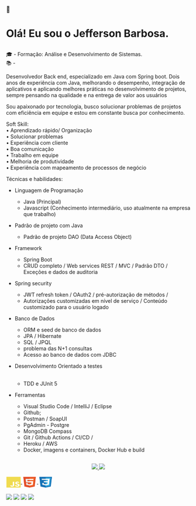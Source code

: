 ###  👋

# Olá! Eu sou o Jefferson Barbosa. 
##
🎓 - Formação: Análise e Desenvolvimento de Sistemas.
<br>
📚 - 

Desenvolvedor Back end, especializado em Java com Spring boot.
Dois anos de experiência com Java, melhorando o desempenho, integração de aplicativos e aplicando melhores práticas no desenvolvimento de projetos, sempre pensando na qualidade e na entrega de valor aos usuários

Sou apaixonado por tecnologia, busco solucionar problemas de projetos com eficiência em equipe e estou em constante busca por conhecimento.

Soft Skill:<br>
• Aprendizado rápido/ Organização<br>
• Solucionar problemas<br>
• Experiência com cliente <br>
• Boa comunicação <br>
• Trabalho em equipe <br>
• Melhoria de produtividade<br>
• Experiência com mapeamento de processos de negócio<br>

Técnicas e habilidades: <br>

- Linguagem de Programação<br>
  -  Java (Principal)<br>
  - Javascript (Conhecimento intermediário, uso atualmente na empresa que trabalho)<br>

- Padrão de projeto com Java<br>
  - Padrão de projeto DAO (Data Access Object)<br>

- Framework<br>
  - Spring Boot <br>
  - CRUD completo / Web services REST / MVC / Padrão DTO / Exceções e dados de auditoria<br>

- Spring security<br>
  - JWT refresh token / OAuth2 / pré-autorização de métodos / <br>
  - Autorizações customizadas em nível de serviço / Conteúdo customizado para o usuário logado<br>

- Banco de Dados<br>
   - ORM e seed de banco de dados <br>
   - JPA / Hibernate<br>
   - SQL / JPQL<br>
   - problema das N+1 consultas<br>
   - Acesso ao banco de dados com JDBC<br>

- Desenvolvimento Orientado a testes<br><br>
  - TDD e JUnit 5<br>

- Ferramentas<br>
  - Visual Studio Code / IntelliJ / Eclipse<br>
  - Github;<br>
  - Postman / SoapUI<br>
  - PgAdmin - Postgre<br>
  - MongoDB Compass<br>
  - Git / Github Actions / CI/CD / <br>
  - Heroku / AWS <br>
  - Docker, imagens e containers, Docker Hub e build<br>



##
<div align="center">
  <a href="https://github.com/jefferson1995">
  <img height="180em" src="https://github-readme-stats.vercel.app/api?username=jefferson1995&show_icons=true&theme=blue&include_all_commits=true&count_private=true"/>
  <img height="180em" src="https://github-readme-stats.vercel.app/api/top-langs/?username=jefferson1995&layout=compact&langs_count=7&theme=blue"/>
</div>

 <div style="display: inline_block"><br>
  <img align="center" alt="jefferson-Js" height="30" width="40" src="https://raw.githubusercontent.com/devicons/devicon/master/icons/javascript/javascript-plain.svg">
   <!--<img align="center" alt="jefferson-React" height="30" width="40" src="https://raw.githubusercontent.com/devicons/devicon/master/icons/react/react-original.svg"> -->
  <img align="center" alt="jefferson-HTML" height="30" width="40" src="https://raw.githubusercontent.com/devicons/devicon/master/icons/html5/html5-original.svg">
  <img align="center" alt="jefferson-CSS" height="30" width="40" src="https://raw.githubusercontent.com/devicons/devicon/master/icons/css3/css3-original.svg">
</div>
  <br>
  
  <div>
  <a href="https://instagram.com/jeffersonbarbosa.pro" target="_blank"><img src="https://img.shields.io/badge/-Instagram-%23E4405F?style=for-the-badge&logo=instagram&logoColor=white" target="_blank"></a>
 <a href="https://discord.com/channels/@jeffersonbarbosa" target="_blank"><img src="https://img.shields.io/badge/Discord-7289DA?style=for-the-badge&logo=discord&logoColor=white" target="_blank"></a> 
  <a href = "mailto:jefferson.bds@hotmail.com"><img src="https://img.shields.io/badge/-Gmail-%23333?style=for-the-badge&logo=gmail&logoColor=white" target="_blank"></a>
  <a href="https://www.linkedin.com/in/jefferson-barbosa-225349149/" target="_blank"><img src="https://img.shields.io/badge/-LinkedIn-%230077B5?style=for-the-badge&logo=linkedin&logoColor=white" target="_blank"></a> 
  </div>
